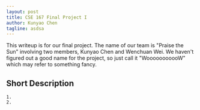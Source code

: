 ```yaml
---
layout: post
title: CSE 167 Final Project I
author: Kunyao Chen
tagline: asdsa
---
```


This writeup is for our final project. The name of our team is "Praise the Sun" involving two members, Kunyao Chen and Wenchuan Wei. We haven't figured out a good name for the project, so just call it "WooooooooooW" which may refer to something fancy.


## Short Description
    1. 
    2. 
